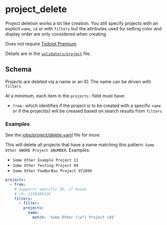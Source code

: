 # project_delete

Project deletion works a lot like creation. You still specify projects with an explicit `name`, `id` or with `filters` but 
the attributes used for setting color and display order are only considered when creating.   

Does not require [Todoist Premium](../../getting-started.md#todoist-premium).

Details are in the [`validators/project`](../../../tdt/validators/job_file/project/delete.py) file.

## Schema

Projects are deleted via a name or an ID. The name can be driven  with `filters`

At a minimum, each item in the `projects:` field must have:

- `from:` which identifies if the project is to be created with a specific `name` or if the project(s) will be creased
 based on search results from `filters`
 

### Examples

See the [jobs/project/delete.yaml](../../../jobs/v1/project/delete.yaml) file for more.


This will delete all projects that have a name matching this pattern: `Some Other $WORD Project $NUMBER`. Examples:

- `Some Other Example Project 11`
- `Some Other Testing Project 09`
- `Some Other FooBarBaz Project 972899`


```yaml
projects:
  - from:
    # Supports specific ID, if known
    # id: 2239209310
    filters:
      - filter:
        projects:
          name:
            match: 'Some Other (\w*) Project \d$'
```
